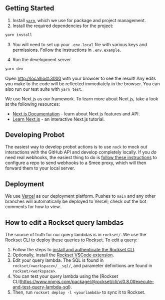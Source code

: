 ## Getting Started

1. Install [`yarn`](https://yarnpkg.com/getting-started/install), which we
   use for package and project management.
2. Install the required dependencies for the project:

```bash
yarn install
```

3. You will need to set up your `.env.local` file with various keys and
   permissions. Follow the instructions in `.env.example`.

4. Run the development server

```bash
yarn dev
```

Open [http://localhost:3000](http://localhost:3000) with your browser to see the
result! Any edits you make to the code will be reflected immediately in the
browser. You can also run our test suite with `yarn test`.

We use Next.js as our framework. To learn more about Next.js, take a look at the
following resources:

- [Next.js Documentation](https://nextjs.org/docs) - learn about Next.js features and API.
- [Learn Next.js](https://nextjs.org/learn) - an interactive Next.js tutorial.

## Developing Probot

The easiest way to develop probot actions is to use `nock` to mock out
interactions with the GitHub API and develop completely locally. If you *do*
need real webhooks, the easiest thing to do is [follow these
instructions](https://probot.github.io/docs/development/#manually-configuring-a-github-app)
to configure a repo to send webhooks to a Smee proxy, which will then forward
them to your local server.

## Deployment

We use [Vercel](https://vercel.com/torchci) as our deployment platform. Pushes
to `main` and any other branches will automatically be deployed to Vercel; check out
the bot comments for how to view.

## How to edit a Rockset query lambdas

The source of truth for our query lambdas is in `rockset/`. We use the Rockset
CLI to deploy these queries to Rockset. To edit a query:

1. Follow the steps to [install and authenticate the Rockset
CLI](https://www.npmjs.com/package/@rockset/cli#download--installation-instructions).
2. Optionally, install the [Rockset VSCode
extension](https://marketplace.visualstudio.com/items?itemName=RocksetInc.rockset-vscode).
3. Edit your query lambda. The SQL is found in `rockset/<workspace>/__sql/`, and
parameter definitions are found in `rockset/<workspace>`.
4. You can test your query lambda using the [Rockset
CLI]https://www.npmjs.com/package/@rockset/cli/v/0.8.0#execute-and-test-query-lambda-sql).
5. Then, run `rockset deploy -l <yourlambda>` to sync it to Rockset.
